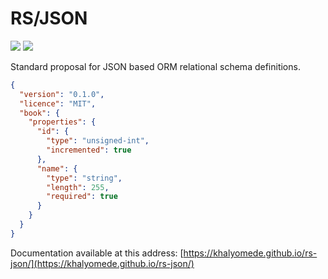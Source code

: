 # RS/JSON

![](https://img.shields.io/github/tag/khalyomede/rs-json.svg)
![](https://img.shields.io/github/license/khalyomede/rs-json.svg)


Standard proposal for JSON based ORM relational schema definitions.

```json
{
  "version": "0.1.0",
  "licence": "MIT",
  "book": {
    "properties": {
      "id": {
        "type": "unsigned-int",
        "incremented": true
      },
      "name": {
        "type": "string",
        "length": 255,
        "required": true
      }
    }
  }
}
```

Documentation available at this address: [https://khalyomede.github.io/rs-json/](https://khalyomede.github.io/rs-json/)